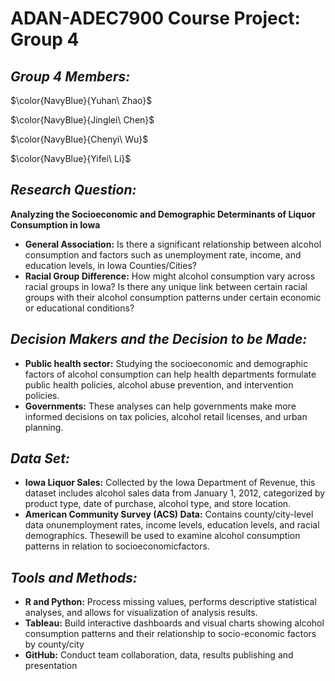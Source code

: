 # ADAN-ADEC7900 Course Project: Group 4

## **_Group 4 Members:_** 

$\color{NavyBlue}{Yuhan\ Zhao}$

$\color{NavyBlue}{Jinglei\ Chen}$

$\color{NavyBlue}{Chenyi\ Wu}$

$\color{NavyBlue}{Yifei\ Li}$

## **_Research Question:_**
**Analyzing the Socioeconomic and Demographic Determinants of Liquor Consumption in Iowa**
-  **General Association:** Is there a significant relationship between alcohol consumption and factors such as unemployment rate, income, and education levels, in Iowa Counties/Cities?
-  **Racial Group Difference:** How might alcohol consumption vary across racial groups in Iowa? Is there any unique link between certain racial groups with their alcohol consumption patterns under certain economic or educational conditions? 

## **_Decision Makers and the Decision to be Made:_**
-  **Public health sector:** Studying the socioeconomic and demographic factors of alcohol consumption can help health departments formulate public health policies, alcohol abuse prevention, and intervention policies.
-  **Governments:** These analyses can help governments make more informed decisions on tax policies, alcohol retail licenses, and urban planning.

## **_Data Set:_**
-  **Iowa Liquor Sales:** Collected by the Iowa Department of Revenue, this dataset includes alcohol sales data from January 1, 2012, categorized by product type, date of purchase, alcohol type, and store location.
-  **American Community Survey (ACS) Data:** Contains county/city-level data onunemployment rates, income levels, education levels, and racial demographics. Thesewill be used to examine alcohol consumption patterns in relation to socioeconomicfactors.

## _Tools and Methods:_
-  **R and Python:** Process missing values, performs descriptive statistical analyses, and allows for visualization of analysis results.
-  **Tableau:** Build interactive dashboards and visual charts showing alcohol consumption patterns and their relationship to socio-economic factors by county/city
-  **GitHub:** Conduct team collaboration, data, results publishing and presentation

